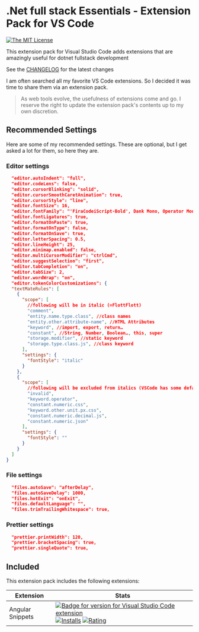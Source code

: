 # .Net full stack Essentials - Extension Pack for VS Code
 [![The MIT License](https://img.shields.io/badge/license-MIT-orange.svg?color=blue&style=flat-square)](http://opensource.org/licenses/MIT)

This extension pack for Visual Studio Code adds extensions that are amazingly useful for dotnet fullstack development

See the [CHANGELOG](CHANGELOG.md) for the latest changes

I am often searched all my favorite VS Code extensions. So I decided it was time to share them via an extension pack.

> As web tools evolve, the usefulness of extensions come and go. I reserve the right to update the extension pack's contents up to my own discretion.

## Recommended Settings

Here are some of my recommended settings. These are optional, but I get asked a lot for them, so here they are.

### Editor settings

```json
  "editor.autoIndent": "full",
  "editor.codeLens": false,
  "editor.cursorBlinking": "solid",
  "editor.cursorSmoothCaretAnimation": true,
  "editor.cursorStyle": "line",
  "editor.fontSize": 16,
  "editor.fontFamily": "'FiraCodeiScript-Bold', Dank Mono, Operator Mono, Fira Code, Inconsolata",
  "editor.fontLigatures": true,
  "editor.formatOnPaste": true,
  "editor.formatOnType": false,
  "editor.formatOnSave": true,
  "editor.letterSpacing": 0.5,
  "editor.lineHeight": 25,
  "editor.minimap.enabled": false,
  "editor.multiCursorModifier": "ctrlCmd",
  "editor.suggestSelection": "first",
  "editor.tabCompletion": "on",
  "editor.tabSize": 2,
  "editor.wordWrap": "on",
  "editor.tokenColorCustomizations": {
  "textMateRules": [
    {
      "scope": [
        //following will be in italic (=FlottFlott)
        "comment",
        "entity.name.type.class", //class names
        "entity.other.attribute-name", //HTML Attributes
        "keyword", //import, export, return…
        "constant", //String, Number, Boolean…, this, super
        "storage.modifier", //static keyword
        "storage.type.class.js", //class keyword
      ],
      "settings": {
        "fontStyle": "italic"
      }
    },
    {
      "scope": [
        //following will be excluded from italics (VSCode has some defaults for italics)
        "invalid",
        "keyword.operator",
        "constant.numeric.css",
        "keyword.other.unit.px.css",
        "constant.numeric.decimal.js",
        "constant.numeric.json"
      ],
      "settings": {
        "fontStyle": ""
      }
    }
  ]
}
```
### File settings

```json
  "files.autoSave": "afterDelay",
  "files.autoSaveDelay": 1000,
  "files.hotExit": "onExit",
  "files.defaultLanguage": "",
  "files.trimTrailingWhitespace": true,
```

### Prettier settings

```json
  "prettier.printWidth": 120,
  "prettier.bracketSpacing": true,
  "prettier.singleQuote": true,
```

## Included

This extension pack includes the following extensions:

| Extension                | Stats                                                                                                                                                                                                                                                                                                                                                                                                                                                                                                                                                                                                                                                                                                                                                                                                                          |
| ------------------------ | ------------------------------------------------------------------------------------------------------------------------------------------------------------------------------------------------------------------------------------------------------------------------------------------------------------------------------------------------------------------------------------------------------------------------------------------------------------------------------------------------------------------------------------------------------------------------------------------------------------------------------------------------------------------------------------------------------------------------------------------------------------------------------------------------------------------------------ |
| Angular Snippets         | [![Badge for version for Visual Studio Code extension](https://vsmarketplacebadge.apphb.com/version-short/johnpapa.Angular2.svg?color=blue&style=?style=for-the-badge&logo=visual-studio-code)](https://marketplace.visualstudio.com/items?itemName=johnpapa.Angular2&WT.mc_id=javascript-0000-jopapa) [![Installs](https://vsmarketplacebadge.apphb.com/installs-short/johnpapa.Angular2.svg?color=blue&style=flat-square)](https://marketplace.visualstudio.com/items?itemName=johnpapa.Angular2&WT.mc_id=javascript-0000-jopapa) [![Rating](https://vsmarketplacebadge.apphb.com/rating-short/johnpapa.Angular2.svg?color=blue&style=flat-square)](https://marketplace.visualstudio.com/items?itemName=johnpapa.Angular2&WT.mc_id=javascript-0000-jopapa)                                                                   |